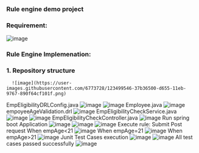 ### Rule engine demo project
### Requirement:
![image](https://user-images.githubusercontent.com/6773728/123499531-2407fe80-d655-11eb-985a-f7279afdfd36.png)

 
### Rule Engine Implemenation:
### 1.	Repository structure
      ![image](https://user-images.githubusercontent.com/6773728/123499546-37b36500-d655-11eb-9767-890f64cf101f.png)
EmpEligibilityDRLConfig.java
![image](https://user-images.githubusercontent.com/6773728/123499555-439f2700-d655-11eb-9aa5-f7f3cb0569d6.png)
![image](https://user-images.githubusercontent.com/6773728/123499561-49950800-d655-11eb-80b1-b8ca0ff38152.png)
Employee.java
![image](https://user-images.githubusercontent.com/6773728/123499577-56196080-d655-11eb-8185-ee043e6663ff.png)
empoyeeAgeValidation.drl
![image](https://user-images.githubusercontent.com/6773728/123499587-60d3f580-d655-11eb-858c-0f9d44a9851f.png)
EmpEligibilityCheckService.java
![image](https://user-images.githubusercontent.com/6773728/123499595-692c3080-d655-11eb-9de2-9267f81fda27.png)
![image](https://user-images.githubusercontent.com/6773728/123499597-6c272100-d655-11eb-82b4-751cf49d2101.png)
EmpEligibilityCheckController.java
![image](https://user-images.githubusercontent.com/6773728/123499603-7517f280-d655-11eb-9e4c-e1cc899cc546.png)
Run spring boot Application
![image](https://user-images.githubusercontent.com/6773728/123499607-7e08c400-d655-11eb-9d65-7bd690d73ecd.png)
![image](https://user-images.githubusercontent.com/6773728/123499610-85c86880-d655-11eb-910d-2750f32c75bf.png)
![image](https://user-images.githubusercontent.com/6773728/123499614-88c35900-d655-11eb-8a31-564105da6570.png) Execute rule: Submit Post request 
When empAge<21
![image](https://user-images.githubusercontent.com/6773728/123499619-9c6ebf80-d655-11eb-9833-790bb18a014b.png)
When empAge=21
![image](https://user-images.githubusercontent.com/6773728/123499625-a55f9100-d655-11eb-8c04-2c81c38fa77e.png)
When empAge>21
![image](https://user-images.githubusercontent.com/6773728/123499629-ae506280-d655-11eb-9f32-b6190d8f8e1e.png)
Junit Test Cases execution
![image](https://user-images.githubusercontent.com/6773728/123499635-b7d9ca80-d655-11eb-9851-803057341c35.png)
![image](https://user-images.githubusercontent.com/6773728/123499638-bc9e7e80-d655-11eb-9ac6-91fcd41b73fd.png)
All test cases passed successfully
![image](https://user-images.githubusercontent.com/6773728/123499647-c627e680-d655-11eb-9ed8-11fe233fb12c.png)



